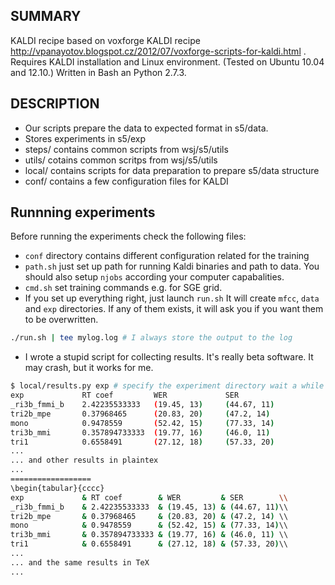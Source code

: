 SUMMARY
-------
KALDI recipe based on voxforge KALDI recipe 
http://vpanayotov.blogspot.cz/2012/07/voxforge-scripts-for-kaldi.html .
Requires KALDI installation and Linux environment. (Tested on Ubuntu 10.04 and 12.10.)
Written in Bash an Python 2.7.3.

DESCRIPTION
-----------
 * Our scripts prepare the data to expected format in s5/data. 
 * Stores experiments in s5/exp
 * steps/ contains common scripts from wsj/s5/utils
 * utils/ cotains common scritps from wsj/s5/utils
 * local/ contains scripts for data preparation to prepare s5/data structure
 * conf/ contains a few configuration files for KALDI


Runnning experiments
--------------------
Before running the experiments check the following files:
 * `conf` directory contains different configuration related for the training
 * `path.sh` just set up path for running Kaldi binaries and path to data.
    You should also setup `njobs` according your computer capabalities.
 * `cmd.sh` set training commands e.g. for SGE grid.
 * If you set up everything right, just launch `run.sh` It will create `mfcc`, `data` and `exp` directories.
   If any of them exists, it will ask you if you want them to be overwritten.
 ```bash
 ./run.sh | tee mylog.log # I always store the output to the log
 ```
 * I wrote a stupid script for collecting results. It's really beta software. It may crash, but it works for me.
 ```bash
$ local/results.py exp # specify the experiment directory wait a while
exp             RT coef         WER             SER
_ri3b_fmmi_b    2.42235533333   (19.45, 13)     (44.67, 11)
tri2b_mpe       0.37968465      (20.83, 20)     (47.2, 14)
mono            0.9478559       (52.42, 15)     (77.33, 14)
tri3b_mmi       0.357894733333  (19.77, 16)     (46.0, 11)
tri1            0.6558491       (27.12, 18)     (57.33, 20)
...
... and other results in plaintex
...
==================
\begin{tabular}{cccc}
exp             & RT coef        & WER         & SER        \\
_ri3b_fmmi_b    & 2.42235533333  & (19.45, 13) & (44.67, 11)\\
tri2b_mpe       & 0.37968465     & (20.83, 20) & (47.2, 14) \\
mono            & 0.9478559      & (52.42, 15) & (77.33, 14)\\
tri3b_mmi       & 0.357894733333 & (19.77, 16) & (46.0, 11) \\
tri1            & 0.6558491      & (27.12, 18) & (57.33, 20)\\
...
... and the same results in TeX
...

 ```
